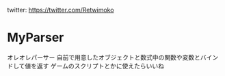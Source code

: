 twitter: https://twitter.com/Retwimoko
# MyParser

  オレオレパーサー
  自前で用意したオブジェクトと数式中の関数や変数とバインドして値を返す
  ゲームのスクリプトとかに使えたらいいね
